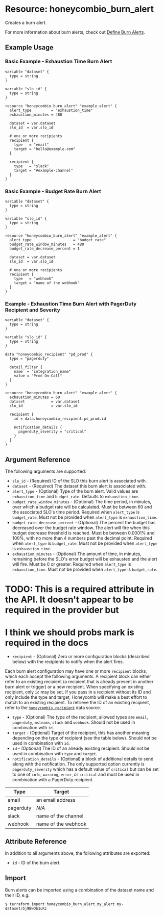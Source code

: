 # Resource: honeycombio_burn_alert

Creates a burn alert. 

For more information about burn alerts, 
check out [Define Burn Alerts](https://docs.honeycomb.io/working-with-your-data/slos/burn-alerts).

## Example Usage

### Basic Example - Exhaustion Time Burn Alert
```hcl
variable "dataset" {
  type = string
}

variable "slo_id" {
  type = string
}

resource "honeycombio_burn_alert" "example_alert" {
  alert_type         = "exhaustion_time"
  exhaustion_minutes = 480

  dataset = var.dataset
  slo_id  = var.slo_id

  # one or more recipients
  recipient {
    type   = "email"
    target = "hello@example.com"
  }

  recipient {
    type   = "slack"
    target = "#example-channel"
  }
}
```

### Basic Example - Budget Rate Burn Alert
```hcl
variable "dataset" {
  type = string
}

variable "slo_id" {
  type = string
}

resource "honeycombio_burn_alert" "example_alert" {
  alert_type                   = "budget_rate"
  budget_rate_window_minutes   = 480
  budget_rate_decrease_percent = 1

  dataset = var.dataset
  slo_id  = var.slo_id

  # one or more recipients
  recipient {
    type   = "webhook"
    target = "name of the webhook"
  }
}
```

### Example - Exhaustion Time Burn Alert with PagerDuty Recipient and Severity
```hcl
variable "dataset" {
  type = string
}

variable "slo_id" {
  type = string
}

data "honeycombio_recipient" "pd_prod" {
  type = "pagerduty"

  detail_filter {
    name  = "integration_name"
    value = "Prod On-Call"
  }
}

resource "honeycombio_burn_alert" "example_alert" {
  exhaustion_minutes = 60
  dataset            = var.dataset
  slo_id             = var.slo_id

  recipient {
    id = data.honeycombio_recipient.pd_prod.id

    notification_details {
      pagerduty_severity = "critical"
    }
  }
}
```


## Argument Reference

The following arguments are supported:
* `slo_id` - (Required) ID of the SLO this burn alert is associated with.
* `dataset` - (Required) The dataset this burn alert is associated with.
* `alert_type` - (Optional) Type of the burn alert. Valid values are `exhaustion_time` and `budget_rate`. 
   Defaults to `exhaustion_time`.
* `budget_rate_window_minutes` - (Optional) The time period, in minutes, over which a budget rate will be calculated. 
   Must be between 60 and the associated SLO's time period.
   Required when `alert_type` is `budget_rate`.
   Must not be provided when `alert_type` is `exhaustion_time`.
* `budget_rate_decrease_percent` - (Optional) The percent the budget has decreased over the budget rate window.
   The alert will fire when this budget decrease threshold is reached.
   Must be between 0.0001% and 100%, with no more than 4 numbers past the decimal point.
   Required when `alert_type` is `budget_rate`.
   Must not be provided when `alert_type` is `exhaustion_time`.
* `exhaustion_minutes` - (Optional) The amount of time, in minutes, remaining before the SLO's error budget will be exhausted and 
   the alert will fire.
   Must be 0 or greater.
   Required when `alert_type` is `exhaustion_time`.
   Must not be provided when `alert_type` is `budget_rate`.
# TODO: This is a required attribute in the API. It doesn't appear to be required in the provider but
# I think we should probs mark is required in the docs
* `recipient` - (Optional) Zero or more configuration blocks (described below) with the recipients to notify when the alert fires.

Each burn alert configuration may have one or more `recipient` blocks, which each accept the following arguments. A recipient block can either refer to an existing recipient (a recipient that is already present in another burn alert or trigger) or a new recipient. When specifying an existing recipient, only `id` may be set. If you pass in a recipient without its ID and only include the type and target, Honeycomb will make a best effort to match to an existing recipient. To retrieve the ID of an existing recipient, refer to the [`honeycombio_recipient`](../data-sources/recipient.md) data source.

* `type` - (Optional) The type of the recipient, allowed types are `email`, `pagerduty`, `msteams`, `slack` and `webhook`. Should not be used in combination with `id`.
* `target` - (Optional) Target of the recipient, this has another meaning depending on the type of recipient (see the table below). Should not be used in combination with `id`.
* `id` - (Optional) The ID of an already existing recipient. Should not be used in combination with `type` and `target`.
* `notification_details` - (Optional) a block of additional details to send along with the notification. The only supported option currently is `pagerduty_severity` which has a default value of `critical` but can be set to one of `info`, `warning`, `error`, or `critical` and must be used in combination with a PagerDuty recipient.

| Type      | Target              |
|-----------|---------------------|
| email     | an email address    |
| pagerduty | _N/A_               |
| slack     | name of the channel |
| webhook   | name of the webhook |

## Attribute Reference

In addition to all arguments above, the following attributes are exported:

* `id` - ID of the burn alert.

## Import

Burn alerts can be imported using a combination of the dataset name and their ID, e.g.

```
$ terraform import honeycombio_burn_alert.my_alert my-dataset/bj9BwOb1uKz
```
